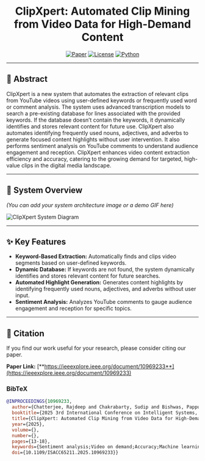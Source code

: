 <h1 align="center">ClipXpert: Automated Clip Mining from Video Data for High-Demand Content</h1>

<p align="center">
  <a href="https://ieeexplore.ieee.org/document/10969233"><img alt="Paper" src="https://img.shields.io/badge/Paper-IEEE-blue.svg"></a>
  <a href="#"><img alt="License" src="https://img.shields.io/badge/License-MIT-yellow.svg"></a>
  <a href="#"><img alt="Python" src="https://img.shields.io/badge/Python-3.9+-blue.svg"></a>
</p>

---

## 📖 Abstract
ClipXpert is a new system that automates the extraction of relevant clips from YouTube videos using user-defined keywords or frequently used word or comment analysis. The system uses advanced transcription models to search a pre-existing database for lines associated with the provided keywords. If the database doesn’t contain the keywords, it dynamically identifies and stores relevant content for future use. ClipXpert also automates identifying frequently used nouns, adjectives, and adverbs to generate focused content highlights without user intervention. It also performs sentiment analysis on YouTube comments to understand audience engagement and reception. ClipXpert enhances video content extraction efficiency and accuracy, catering to the growing demand for targeted, high-value clips in the digital media landscape.

---

## 🚀 System Overview
*(You can add your system architecture image or a demo GIF here)*

![ClipXpert System Diagram](path/to/your/image.png)

---

## ✨ Key Features
* **Keyword-Based Extraction:** Automatically finds and clips video segments based on user-defined keywords.
* **Dynamic Database:** If keywords are not found, the system dynamically identifies and stores relevant content for future searches.
* **Automated Highlight Generation:** Generates content highlights by identifying frequently used nouns, adjectives, and adverbs without user input.
* **Sentiment Analysis:** Analyzes YouTube comments to gauge audience engagement and reception for specific topics.

---

## 📄 Citation
If you find our work useful for your research, please consider citing our paper.

**Paper Link:** [**https://ieeexplore.ieee.org/document/10969233**](https://ieeexplore.ieee.org/document/10969233)

### BibTeX
```bibtex
@INPROCEEDINGS{10969233,
  author={Chatterjee, Rajdeep and Chakrabarty, Sudip and Bishwas, Pappu},
  booktitle={2025 3rd International Conference on Intelligent Systems, Advanced Computing and Communication (ISACC)}, 
  title={ClipXpert: Automated Clip Mining from Video Data for High-Demand Content}, 
  year={2025},
  volume={},
  number={},
  pages={13-18},
  keywords={Sentiment analysis;Video on demand;Accuracy;Machine learning;Media;Real-time systems;Web sites;Data mining;Intelligent systems;Videos;Clip mining;video segmentation;keyword based video extraction;high-demand content},
  doi={10.1109/ISACC65211.2025.10969233}}
```
